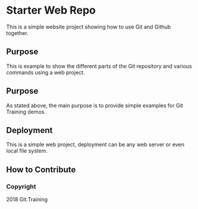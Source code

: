 # Starter Web Repo
This is a simple website project showing how to use Git and Github together.

## Purpose

This is example to show the different parts of the Git repository and various commands using a web project.

## Purpose
As stated above, the main purpose is to provide simple examples for Git Training demos.
## Deployment
This is a simple web project, deployment can be any web server or even local file system.
## How to Contribute

### Copyright
2018 Git.Training
